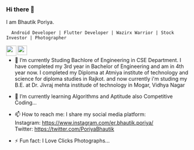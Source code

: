 ### Hi there 👋

I am Bhautik Poriya.

      Android Developer | Flutter Developer | Wazirx Warrior | Stock Investor | Photographer
      
      
<a href="https://www.linkedin.com/in/bhautik-poriya-525601150/" target="_blank">
   <img  align="left" width="28px" src="https://cdn.pixabay.com/photo/2017/08/22/11/56/linked-in-2668700_1280.png" />
</a>

<a href="mailto:bporiya2001@gmail.com">
  <img align="left" width="26px" src="https://logodownload.org/wp-content/uploads/2018/03/gmail-logo-16.png" />
</a>
</br>

- 🔭 I’m currently Studing Bachlore of Engineering in CSE Department. I have completed my 3rd year in Bachelor of Engineering and am in 4th year now.
      I completed my Diploma at Atmiya institute of technology and science for diploma studies in Rajkot. and now currently i'm studing my B.E. at Dr. Jivraj mehta institude
      of technology in Mogar, Vidhya Nagar
      
- 🌱 I’m currently learning Algorithms and Aptitude also Competitive Coding...

- 📫 How to reach me: 
      I share my social media platform: </br>
      Instagram: https://www.instagram.com/er.bhautik.poriya/ </br>
      Twitter: https://twitter.com/PoriyaBhautik
 
- ⚡ Fun fact: I Love Clicks Photographs...

